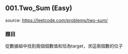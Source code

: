 ## 001.Two_Sum (Easy) 

source: https://leetcode.com/problems/two-sum/

### 題目

從數據組中找到兩個個數值和恰為target，求這兩個數的位子

